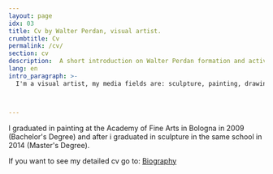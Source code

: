 ```yaml
---
layout: page
idx: 03
title: Cv by Walter Perdan, visual artist.
crumbtitle: Cv
permalink: /cv/
section: cv
description:  A short introduction on Walter Perdan formation and activities. For more go to the official page.
lang: en
intro_paragraph: >-
  I'm a visual artist, my media fields are: sculpture, painting, drawing, 3d, coding and interactivity



---
```

I graduated in painting at the Academy of Fine Arts in Bologna in 2009  (Bachelor's Degree) and after
i graduated in sculpture in the same school in 2014 (Master's Degree).

If you want to see my detailed cv go to: [Biography](https://www.walterperdan.com/en/biography)
